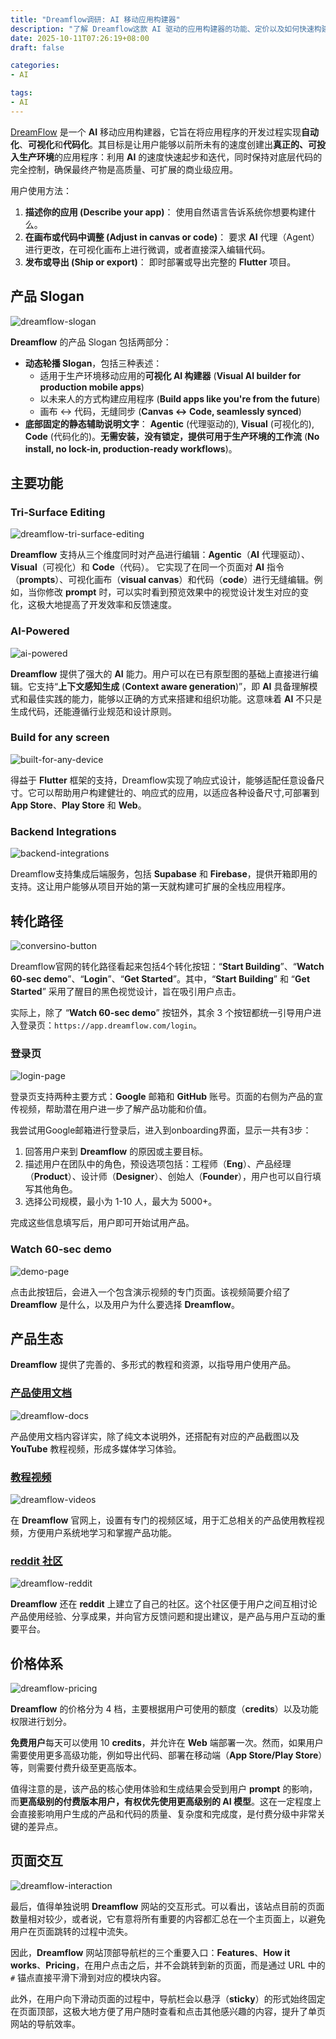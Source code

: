 ```yaml
---
title: "Dreamflow调研: AI 移动应用构建器"
description: "了解 Dreamflow这款 AI 驱动的应用构建器的功能、定价以及如何快速构建可生产环境的 Flutter 移动应用。"
date: 2025-10-11T07:26:19+08:00
draft: false

categories:
- AI

tags:
- AI
---
```


[DreamFlow](https://dreamflow.app/) 是一个 **AI** 移动应用构建器，它旨在将应用程序的开发过程实现**自动化**、**可视化**和**代码化**。其目标是让用户能够以前所未有的速度创建出**真正的、可投入生产环境**的应用程序：利用 **AI** 的速度快速起步和迭代，同时保持对底层代码的完全控制，确保最终产物是高质量、可扩展的商业级应用。

用户使用方法：

1.  **描述你的应用 (Describe your app)**：
    使用自然语言告诉系统你想要构建什么。
2.  **在画布或代码中调整 (Adjust in canvas or code)**：
    要求 **AI** 代理（Agent）进行更改，在可视化画布上进行微调，或者直接深入编辑代码。
3.  **发布或导出 (Ship or export)**：
    即时部署或导出完整的 **Flutter** 项目。

## 产品 Slogan

![dreamflow-slogan](dreamflow-slogan.png)


**Dreamflow** 的产品 Slogan 包括两部分：

  - **动态轮播 Slogan**，包括三种表述：
      - 适用于生产环境移动应用的**可视化 AI 构建器** (**Visual AI builder for production mobile apps**)
      - 以未来人的方式构建应用程序 (**Build apps like you're from the future**)
      - 画布 ↔ 代码，无缝同步 (**Canvas ↔ Code, seamlessly synced**)
  - **底部固定的静态辅助说明文字**：
    **Agentic** (代理驱动的), **Visual** (可视化的), **Code** (代码化的)。**无需安装，没有锁定，提供可用于生产环境的工作流** (**No install, no lock-in, production-ready workflows**)。

## 主要功能

### Tri-Surface Editing
![dreamflow-tri-surface-editing](dreamflow-tri-surface-editing.png)


**Dreamflow** 支持从三个维度同时对产品进行编辑：**Agentic**（**AI** 代理驱动）、**Visual**（可视化）和 **Code**（代码）。
它实现了在同一个页面对 **AI** 指令（**prompts**）、可视化画布（**visual canvas**）和代码（**code**）进行无缝编辑。例如，当你修改 **prompt** 时，可以实时看到预览效果中的视觉设计发生对应的变化，这极大地提高了开发效率和反馈速度。

### AI-Powered

![ai-powered](ai-powered.png)

**Dreamflow** 提供了强大的 **AI** 能力。用户可以在已有原型图的基础上直接进行编辑。它支持“**上下文感知生成** (**Context aware generation**)”，即 **AI** 具备理解模式和最佳实践的能力，能够以正确的方式来搭建和组织功能。这意味着 **AI** 不只是生成代码，还能遵循行业规范和设计原则。

### Build for any screen

![built-for-any-device](built-for-any-device.png)

得益于 **Flutter** 框架的支持，Dreamflow实现了响应式设计，能够适配任意设备尺寸。它可以帮助用户构建健壮的、响应式的应用，以适应各种设备尺寸,可部署到 **App Store**、**Play Store** 和 **Web**。

### Backend Integrations
![backend-integrations](backend-integrations.png)

Dreamflow支持集成后端服务，包括 **Supabase** 和 **Firebase**，提供开箱即用的支持。这让用户能够从项目开始的第一天就构建可扩展的全栈应用程序。

## 转化路径

![conversino-button](conversino-button.png)

Dreamflow官网的转化路径看起来包括4个转化按钮：“**Start Building**”、“**Watch 60-sec demo**”、“**Login**”、“**Get Started**”。其中，“**Start Building**” 和 “**Get Started**” 采用了醒目的黑色视觉设计，旨在吸引用户点击。

实际上，除了 “**Watch 60-sec demo**” 按钮外，其余 3 个按钮都统一引导用户进入登录页：`https://app.dreamflow.com/login`。

### 登录页
![login-page](login-page.png)

登录页支持两种主要方式：**Google** 邮箱和 **GitHub** 账号。页面的右侧为产品的宣传视频，帮助潜在用户进一步了解产品功能和价值。

我尝试用Google邮箱进行登录后，进入到onboarding界面，显示一共有3步：

1.  回答用户来到 **Dreamflow** 的原因或主要目标。
2.  描述用户在团队中的角色，预设选项包括：工程师（**Eng**）、产品经理（**Product**）、设计师（**Designer**）、创始人（**Founder**），用户也可以自行填写其他角色。
3.  选择公司规模，最小为 1-10 人，最大为 5000+。

完成这些信息填写后，用户即可开始试用产品。

### Watch 60-sec demo
![demo-page](demo-page.png)

点击此按钮后，会进入一个包含演示视频的专门页面。该视频简要介绍了 **Dreamflow** 是什么，以及用户为什么要选择 **Dreamflow**。

## 产品生态

**Dreamflow** 提供了完善的、多形式的教程和资源，以指导用户使用产品。

### [产品使用文档](https://docs.dreamflow.com/)
![dreamflow-docs](dreamflow-docs.png)

产品使用文档内容详实，除了纯文本说明外，还搭配有对应的产品截图以及 **YouTube** 教程视频，形成多媒体学习体验。

### [教程视频](https://dreamflow.app/videos)

![dreamflow-videos](dreamflow-videos.png)

在 **Dreamflow** 官网上，设置有专门的视频区域，用于汇总相关的产品使用教程视频，方便用户系统地学习和掌握产品功能。

### [reddit 社区](https://www.reddit.com/r/DreamFlow/)
![dreamflow-reddit](dreamflow-reddit.png)

**Dreamflow** 还在 **reddit** 上建立了自己的社区。这个社区便于用户之间互相讨论产品使用经验、分享成果，并向官方反馈问题和提出建议，是产品与用户互动的重要平台。

## 价格体系

![dreamflow-pricing](dreamflow-pricing.png)


**Dreamflow** 的价格分为 4 档，主要根据用户可使用的额度（**credits**）以及功能权限进行划分。

**免费用户**每天可以使用 10 **credits**，并允许在 **Web** 端部署一次。然而，如果用户需要使用更多高级功能，例如导出代码、部署在移动端（**App Store/Play Store**）等，则需要付费升级至更高版本。

值得注意的是，该产品的核心使用体验和生成结果会受到用户 **prompt** 的影响，而**更高级别的付费版本用户，有权优先使用更高级别的 AI 模型**。这在一定程度上会直接影响用户生成的产品和代码的质量、复杂度和完成度，是付费分级中非常关键的差异点。

## 页面交互

![dreamflow-interaction](dreamflow-interaction.png)

最后，值得单独说明 **Dreamflow** 网站的交互形式。可以看出，该站点目前的页面数量相对较少，或者说，它有意将所有重要的内容都汇总在一个主页面上，以避免用户在页面跳转的过程中流失。

因此，**Dreamflow** 网站顶部导航栏的三个重要入口：**Features**、**How it works**、**Pricing**，在用户点击之后，并不会跳转到新的页面，而是通过 URL 中的 `#` 锚点直接平滑下滑到对应的模块内容。

此外，在用户向下滑动页面的过程中，导航栏会以悬浮（**sticky**）的形式始终固定在页面顶部，这极大地方便了用户随时查看和点击其他感兴趣的内容，提升了单页网站的导航效率。